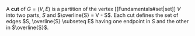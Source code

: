 A **cut** of $G = (V,E)$ is a partition of the vertex [[Fundamentals#set|set]] $V$ into two parts, $S$ and $\overline{S} = V - S$. Each cut defines the set of edges $S, \overline{S} \subseteq E$ having one endpoint in $S$ and the other in $\overline{S}$.